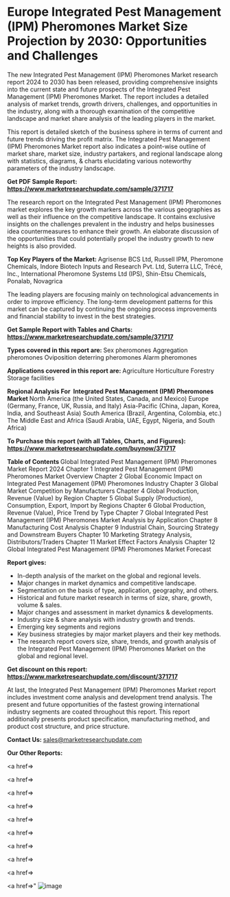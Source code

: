 # Europe Integrated Pest Management (IPM) Pheromones Market Size Projection by 2030: Opportunities and Challenges

The new Integrated Pest Management (IPM) Pheromones Market research report 2024 to 2030 has been released, providing comprehensive insights into the current state and future prospects of the Integrated Pest Management (IPM) Pheromones Market. The report includes a detailed analysis of market trends, growth drivers, challenges, and opportunities in the industry, along with a thorough examination of the competitive landscape and market share analysis of the leading players in the market.

This report is detailed sketch of the business sphere in terms of current and future trends driving the profit matrix. The Integrated Pest Management (IPM) Pheromones Market report also indicates a point-wise outline of market share, market size, industry partakers, and regional landscape along with statistics, diagrams, &amp; charts elucidating various noteworthy parameters of the industry landscape.

<strong><b>Get PDF Sample Report: <a href=https://www.marketresearchupdate.com/sample/371717>https://www.marketresearchupdate.com/sample/371717</a></b></strong>

The research report on the Integrated Pest Management (IPM) Pheromones market explores the key growth markers across the various geographies as well as their influence on the competitive landscape. It contains exclusive insights on the challenges prevalent in the industry and helps businesses idea countermeasures to enhance their growth. An elaborate discussion of the opportunities that could potentially propel the industry growth to new heights is also provided.

<strong><b>Top Key Players of the Market:
</b></strong>Agrisense BCS Ltd, Russell IPM, Pheromone Chemicals, Indore Biotech Inputs and Research Pvt. Ltd, Suterra LLC, Trécé, Inc., International Pheromone Systems Ltd (IPS), Shin-Etsu Chemicals, Ponalab, Novagrica<strong><b>
</b></strong>

The leading players are focusing mainly on technological advancements in order to improve efficiency. The long-term development patterns for this market can be captured by continuing the ongoing process improvements and financial stability to invest in the best strategies.

<strong><b>Get Sample Report with Tables and Charts: <a href=https://www.marketresearchupdate.com/sample/371717>https://www.marketresearchupdate.com/sample/371717</a></b></strong>

<strong><b>Types covered in this report are:
</b></strong>Sex pheromones
Aggregation pheromones
Oviposition deterring pheromones
Alarm pheromones<strong><b>
</b></strong>

<strong><b>Applications covered in this report are:
</b></strong>Agriculture
Horticulture
Forestry
Storage facilities<strong><b>
</b></strong>

<strong><b>Regional Analysis For  Integrated Pest Management (IPM) Pheromones Market</b></strong><strong><b>
</b></strong>North America (the United States, Canada, and Mexico)
Europe (Germany, France, UK, Russia, and Italy)
Asia-Pacific (China, Japan, Korea, India, and Southeast Asia)
South America (Brazil, Argentina, Colombia, etc.)
The Middle East and Africa (Saudi Arabia, UAE, Egypt, Nigeria, and South Africa)

<strong><b>To Purchase this report (with all Tables, Charts, and Figures): <a href=https://www.marketresearchupdate.com/buynow/371717>https://www.marketresearchupdate.com/buynow/371717</a></b></strong>

<strong><b>Table of Contents</b></strong><strong><b>
</b></strong>Global Integrated Pest Management (IPM) Pheromones Market Report 2024
Chapter 1 Integrated Pest Management (IPM) Pheromones Market Overview
Chapter 2 Global Economic Impact on Integrated Pest Management (IPM) Pheromones Industry
Chapter 3 Global Market Competition by Manufacturers
Chapter 4 Global Production, Revenue (Value) by Region
Chapter 5 Global Supply (Production), Consumption, Export, Import by Regions
Chapter 6 Global Production, Revenue (Value), Price Trend by Type
Chapter 7 Global Integrated Pest Management (IPM) Pheromones Market Analysis by Application
Chapter 8 Manufacturing Cost Analysis
Chapter 9 Industrial Chain, Sourcing Strategy and Downstream Buyers
Chapter 10 Marketing Strategy Analysis, Distributors/Traders
Chapter 11 Market Effect Factors Analysis
Chapter 12 Global Integrated Pest Management (IPM) Pheromones Market Forecast

<strong><b>Report gives:</b></strong>

- In-depth analysis of the market on the global and regional levels.
- Major changes in market dynamics and competitive landscape.
- Segmentation on the basis of type, application, geography, and others.
- Historical and future market research in terms of size, share, growth, volume &amp; sales.
- Major changes and assessment in market dynamics &amp; developments.
- Industry size &amp; share analysis with industry growth and trends.
- Emerging key segments and regions
- Key business strategies by major market players and their key methods.
- The research report covers size, share, trends, and growth analysis of the Integrated Pest Management (IPM) Pheromones Market on the global and regional level.

<strong><b>Get discount on this report: <a href=https://www.marketresearchupdate.com/discount/371717>https://www.marketresearchupdate.com/discount/371717</a></b></strong>

At last, the Integrated Pest Management (IPM) Pheromones Market report includes investment come analysis and development trend analysis. The present and future opportunities of the fastest growing international industry segments are coated throughout this report. This report additionally presents product specification, manufacturing method, and product cost structure, and price structure.

<strong><b>Contact Us:
</b></strong>sales@marketresearchupdate.com

<strong>Our Other Reports:</strong>

<a href=></a>

<a href=></a>

<a href=></a>

<a href=></a>

<a href=></a>

<a href=></a>

<a href=></a>

<a href=></a>

<a href=></a>

<a href=></a>"
![image](https://github.com/Gayatrikarjule/Market-Analysis-360/assets/97346546/a94c41a2-6d6a-4e5b-9f12-5b19d144e9a5)
